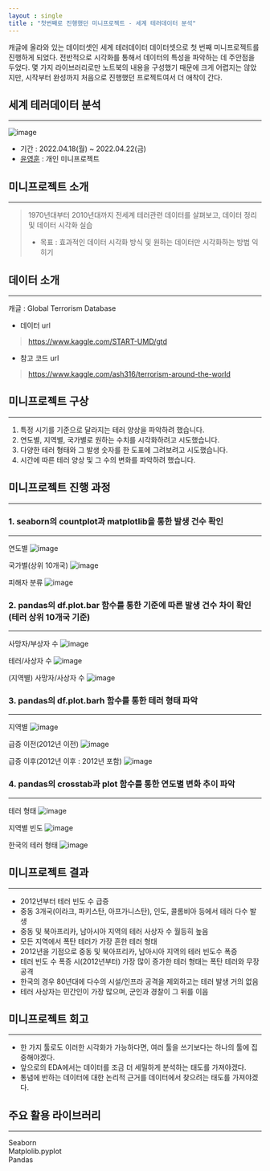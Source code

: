 ```yaml
---
layout : single
title : "첫번째로 진행했던 미니프로젝트 - 세계 테러데이터 분석"
---
```


캐글에 올라와 있는 데이터셋인 세계 테러데이터 데이터셋으로
첫 번째 미니프로젝트를 진행하게 되었다.
전반적으로 시각화를 통해서 데이터의 특성을 파악하는 데 주안점을 두었다.
몇 가지 라이브러리로만 노트북의 내용을 구성했기 때문에 크게 어렵지는 않았지만,
시작부터 완성까지 처음으로 진행했던 프로젝트여서 더 애착이 간다.

## 세계 테러데이터 분석
---
![image](https://user-images.githubusercontent.com/98306548/168940850-1ffc2371-0be5-4a35-a243-652fa2b82fa9.png)
* 기간 : 2022.04.18(월) ~ 2022.04.22(금)
* [윤영훈](https://github.com/Diijing) : 개인 미니프로젝트

## 미니프로젝트 소개
---
> 1970년대부터 2010년대까지 전세계 테러관련 데이터를 살펴보고,
> 데이터 정리 및 데이터 시각화 실습
> * 목표 : 효과적인 데이터 시각화 방식 및 원하는 데이터만 시각화하는 방법 익히기

## 데이터 소개
---
캐글 : Global Terrorism Database
* 데이터 url
> https://www.kaggle.com/START-UMD/gtd
* 참고 코드 url
> https://www.kaggle.com/ash316/terrorism-around-the-world

## 미니프로젝트 구상
---
1. 특정 시기를 기준으로 달라지는 테러 양상을 파악하려 했습니다.
2. 연도별, 지역별, 국가별로 원하는 수치를 시각화하려고 시도했습니다.
3. 다양한 테러 형태와 그 발생 숫자를 한 도표에 그려보려고 시도했습니다.
4. 시간에 따른 테러 양상 및 그 수의 변화를 파악하려 했습니다.

## 미니프로젝트 진행 과정
---

### 1. seaborn의 countplot과 matplotlib을  통한 발생 건수 확인
---
연도별
![image](https://user-images.githubusercontent.com/98306548/168954083-a898f08f-d53c-4c0e-874f-20eefeef233a.png)

국가별(상위 10개국)
![image](https://user-images.githubusercontent.com/98306548/168954182-b8d1bf0d-5991-4191-b335-a3820e35015b.png)

피해자 분류
![image](https://user-images.githubusercontent.com/98306548/168955936-2c8471c4-6692-4db6-8db5-05dd7abe624c.png)

### 2. pandas의 df.plot.bar 함수를 통한 기준에 따른 발생 건수 차이 확인 (테러 상위 10개국 기준)
---
사망자/부상자 수
![image](https://user-images.githubusercontent.com/98306548/168954408-15c107d2-7e23-4bfb-84c4-bb2732c46f7b.png)

테러/사상자 수
![image](https://user-images.githubusercontent.com/98306548/168954573-3425f235-d537-4168-a7fc-229f1886fc4c.png)

(지역별) 사망자/사상자 수
![image](https://user-images.githubusercontent.com/98306548/168954679-b8c8fe4b-3fa0-4c37-a170-6c20ee82a8a0.png)

### 3. pandas의 df.plot.barh 함수를 통한 테러 형태 파악
---
지역별
![image](https://user-images.githubusercontent.com/98306548/168955305-3fb20774-5684-4806-8ef7-72f2b0ea12d6.png)

급증 이전(2012년 이전)
![image](https://user-images.githubusercontent.com/98306548/168955372-8eb63aff-576e-4fac-b2f1-b8447bf715bb.png)

급증 이후(2012년 이후 : 2012년 포함)
![image](https://user-images.githubusercontent.com/98306548/168955505-1bff9ecd-b237-4d55-ae40-fc041dedd81a.png)

### 4. pandas의 crosstab과 plot 함수를 통한 연도별 변화 추이 파악
---
테러 형태
![image](https://user-images.githubusercontent.com/98306548/168955778-dec1cbf2-1451-41df-8113-1992ba4445d0.png)

지역별 빈도
![image](https://user-images.githubusercontent.com/98306548/168955831-16a477d9-6bb4-409d-b16e-0b87f5c8a288.png)

한국의 테러 형태
![image](https://user-images.githubusercontent.com/98306548/168955865-4332f084-e450-4ca2-98fe-5b4dc191b2da.png)

## 미니프로젝트 결과
---

- 2012년부터 테러 빈도 수 급증
- 중동 3개국(이라크, 파키스탄, 아프가니스탄), 인도, 콜롬비아 등에서 테러 다수 발생
- 중동 및 북아프리카, 남아시아 지역의 테러 사상자 수 월등히 높음
- 모든 지역에서 폭탄 테러가 가장 흔한 테러 형태
- 2012년을 기점으로 중동 및 북아프리카, 남아시아 지역의 테러 빈도수 폭증
- 테러 빈도 수 폭증 시(2012년부터) 가장 많이 증가한 테러 형태는 폭탄 테러와 무장 공격
- 한국의 경우 80년대에 다수의 시설/인프라 공격을 제외하고는 테러 발생 거의 없음
- 테러 사상자는 민간인이 가장 많으며, 군인과 경찰이 그 뒤를 이음

## 미니프로젝트 회고
---

- 한 가지 툴로도 이러한 시각화가 가능하다면, 여러 툴을 쓰기보다는 하나의 툴에 집중해야겠다.
- 앞으로의 EDA에서는 데이터를 조금 더 세밀하게 분석하는 태도를 가져야겠다.
- 통념에 반하는 데이터에 대한 논리적 근거를 데이터에서 찾으려는 태도를 가져야겠다.

## 주요 활용 라이브러리
---

Seaborn
<br>
Matplolib.pyplot
<br>
Pandas
